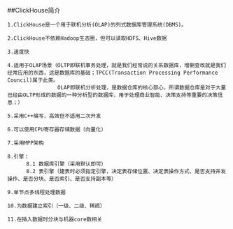 ##ClickHouse简介

    1.ClickHouse是一个用于联机分析(OLAP)的列式数据库管理系统(DBMS)。
    
    2.ClickHouse不依赖Hadoop生态圈，但可以读取HDFS、Hive数据
    
    3.速度快
    
    4.适用于OLAP场景（OLTP即联机事务处理，就是我们经常说的关系数据库，增删查改就是我们经常应用的东西，这是数据库的基础；TPCC(Transaction Processing Performance Council)属于此类。
                    OLAP即联机分析处理，是数据仓库的核心部心，所谓数据仓库是对于大量已经由OLTP形成的数据的一种分析型的数据库，用于处理商业智能、决策支持等重要的决策信息；）
                    
    5.采用C++编写，高效但不适用二次开发
    
    6.可以使用CPU寄存器存储数据（向量化）
    
    7.采用MPP架构
    
    8.引擎：
          8.1 数据库引擎（采用默认即可）
          8.2 表引擎（建表时必须指定引擎，决定表存储位置、决定表操作方式、是否支持并发操作、是否分块、是否索引、是否支持副本等）
     
    9.单节点多线程处理数据
    
    10.为数据建立索引（一级、二级、稀疏）
    
    11.在插入数据时分块与机器core数相关